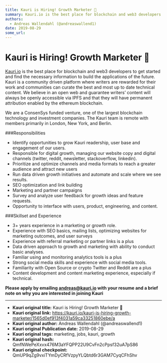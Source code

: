 ```yaml
---
title: Kauri is Hiring! Growth Marketer 🚀 
summary: Kauri.io is the best place for blockchain and web3 developers to get started and find the necessary information to build the applications of the future. Kauri is a community driven platform where writers are rewarded for their work and communities can curate the best and most up to date technical content. We believe in an open web and guarantee writers’ content will always be openly accessible via IPFS and that they will have permanent attribution enabled by the ethereum blockchain. We are a Con
authors:
  - Andreas Wallendahl (@andreaswallend1)
date: 2019-08-29
some_url: 
---
```


# Kauri is Hiring! Growth Marketer 🚀 


[Kauri.io](Kauri.io) is the best place for blockchain and web3 developers to get started and find the necessary information to build the applications of the future. Kauri is a community driven platform where writers are rewarded for their work and communities can curate the best and most up to date technical content. We believe in an open web and guarantee writers’ content will always be openly accessible via IPFS and that they will have permanent attribution enabled by the ethereum blockchain.

We are a ConsenSys funded venture, one of the largest blockchain technology and investment companies. The Kauri team is remote with members primarily in London, New York, and Berlin. 

###Responsibilities

- Identify opportunities to grow Kauri readership, user base and engagement of our users.
- Responsible for digital growth, managing our website copy and digital channels (twitter, reddit, newsletter, stackoverflow, linkedin).
- Prioritize and optimize channels and media formats to reach a greater audience and attract new users
- Run data driven growth initiatives and automate and scale where we see results. 
- SEO optimization and link building
- Marketing and partner campaigns
- Survey and analyze user feedback for growth ideas and feature requests.
- Opportunity to interface with users, product, engineering, and content.

###Skillset and Experience

- 3+ years experience in a marketing or growth role.
- Experience with SEO basics, mailing lists, optimizing websites for marketing outcomes, and user surveys
- Experience with referral marketing or partner links is a plus
- Data driven approach to growth and marketing with ability to conduct basic analyses.
- Familiar using and monitoring analytics tools is a plus
- Strong social media skills and experience with social media tools.
- Familiarity with Open Source or crypto Twitter and Reddit are a plus
- Content development and content marketing experience, especially if technical.

**Please apply by emailing andreas@kauri.io with your resume and a brief note on why you are interested in joining Kauri**


---

- **Kauri original title:** Kauri is Hiring! Growth Marketer 🚀 
- **Kauri original link:** https://kauri.io/kauri-is-hiring-growth-marketer/1565d0ef913f4031a59ca33251860ebe/a
- **Kauri original author:** Andreas Wallendahl (@andreaswallend1)
- **Kauri original Publication date:** 2019-08-29
- **Kauri original tags:** marketing, jobs, kauri, growth
- **Kauri original hash:** QmfNWePeXxvx476M3aYFQPP22U9CvFn2cPpsf32uA7pS86
- **Kauri original checkpoint:** QmUP9qZg9vxiTYmDyCRfVzpyYLQbtd6r3GAM7CyqCFhShv



